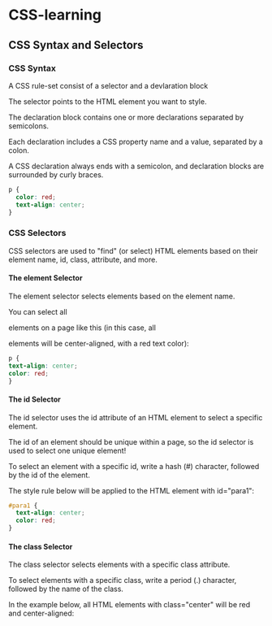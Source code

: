 # CSS-learning

## CSS Syntax and Selectors

### CSS Syntax

A CSS rule-set consist of a selector and a devlaration block

The selector points to the HTML element you want to style.

The declaration block contains one or more declarations separated by semicolons.

Each declaration includes a CSS property name and a value, separated by a colon.

A CSS declaration always ends with a semicolon, and declaration blocks are surrounded by curly braces.

```css
p {
  color: red;
  text-align: center;
}
```

### CSS Selectors
CSS selectors are used to "find" (or select) HTML elements based on their element name, id, class, attribute, and more.

#### The element Selector
The element selector selects elements based on the element name.

You can select all <p> elements on a page like this (in this case, all <p> elements will be center-aligned, with a red text color):
  
  ```css
  p {
  text-align: center;
  color: red;
}
  ```

#### The id Selector

The id selector uses the id attribute of an HTML element to select a specific element.

The id of an element should be unique within a page, so the id selector is used to select one unique element!

To select an element with a specific id, write a hash (#) character, followed by the id of the element.

The style rule below will be applied to the HTML element with id="para1":

```css
#para1 {
  text-align: center;
  color: red;
}
```

#### The class Selector

The class selector selects elements with a specific class attribute.

To select elements with a specific class, write a period (.) character, followed by the name of the class.

In the example below, all HTML elements with class="center" will be red and center-aligned:



